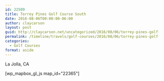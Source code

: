 ```yaml
---
id: 22509
title: Torrey Pines Golf Course South
date: 2016-08-06T00:00:00-06:00
author: claycarson
layout: post
guid: http://claycarson.net/uncategorized/2016/08/06/torrey-pines-golf-course-south/
permalink: /timeline/travels/golf-courses/2016/08/06/torrey-pines-golf-course-south/
categories:
  - Golf Courses
format: aside
---
```

<div class="media-details">La Jolla, CA</div>

[wp_mapbox_gl_js map_id="22365"]